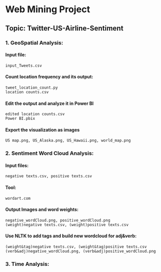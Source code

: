 # Web Mining Project
## Topic: Twitter-US-Airline-Sentiment

### 1. GeoSpatial Analysis: 
 #### Input file: 
    input_Tweets.csv
 #### Count location frequency and its output:
    tweet_location_count.py 
    location counts.csv
 #### Edit the output and analyze it in Power BI
    edited location counts.csv
    Power BI.pbix
 #### Export the visualization as images
    US map.png, US_Alaska.png, US_Hawaii.png, world_map.png

### 2. Sentiment Word Cloud Analysis: 
 #### Input files:
    negative texts.csv, positive texts.csv
 #### Tool: 
    wordart.com
 #### Output Images and word weights:
    negative_wordCloud.png, positive_wordCloud.png
    (weight)negative texts.csv, (weight)positive texts.csv
 #### Use NLTK to add tags and build new wordcloud for adj&verb:
    (weight&tag)negative texts.csv, (weight&tag)positive texts.csv
    (verb&adj)negative_wordCloud.png, (verb&adj)positive_wordCloud.png

### 3. Time Analysis: 
